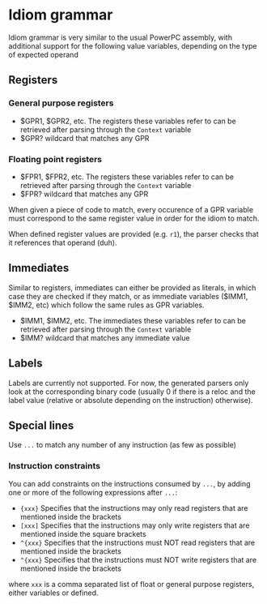 # Idiom grammar
Idiom grammar is very similar to the usual PowerPC assembly, with additional support for the following value variables, depending on the type of expected operand

## Registers
### General purpose registers
- $GPR1, $GPR2, etc. The registers these variables refer to can be retrieved after parsing through the `Context` variable
- $GPR? wildcard that matches any GPR

### Floating point registers
- $FPR1, $FPR2, etc. The registers these variables refer to can be retrieved after parsing through the `Context` variable
- $FPR? wildcard that matches any GPR

When given a piece of code to match, every occurence of a GPR variable must correspond to the same register value in order for the idiom to match.

When defined register values are provided (e.g. `r1`), the parser checks that it references that operand (duh).

## Immediates
Similar to registers, immediates can either be provided as literals, in which case they are checked if they match, or as immediate variables 
($IMM1, $IMM2, etc) which follow the same rules as GPR variables.

- $IMM1, $IMM2, etc. The immediates these variables refer to can be retrieved after parsing through the `Context` variable
- $IMM? wildcard that matches any immediate value

## Labels
Labels are currently not supported. For now, the generated parsers only look at the corresponding binary code 
(usually 0 if there is a reloc and the label value (relative or absolute depending on the instruction) otherwise).

## Special lines
Use `...` to match any number of any instruction (as few as possible)
### Instruction constraints
You can add constraints on the instructions consumed by `...`, by adding one or more of the following expressions after `...`:
- `{xxx}` Specifies that the instructions may only read registers that are mentioned inside the brackets
- `[xxx]` Specifies that the instructions may only write registers that are mentioned inside the square brackets
- `^{xxx}` Specifies that the instructions must NOT read registers that are mentioned inside the brackets
- `^{xxx}` Specifies that the instructions must NOT write registers that are mentioned inside the brackets

where `xxx` is a comma separated list of float or general purpose registers, either variables or defined.